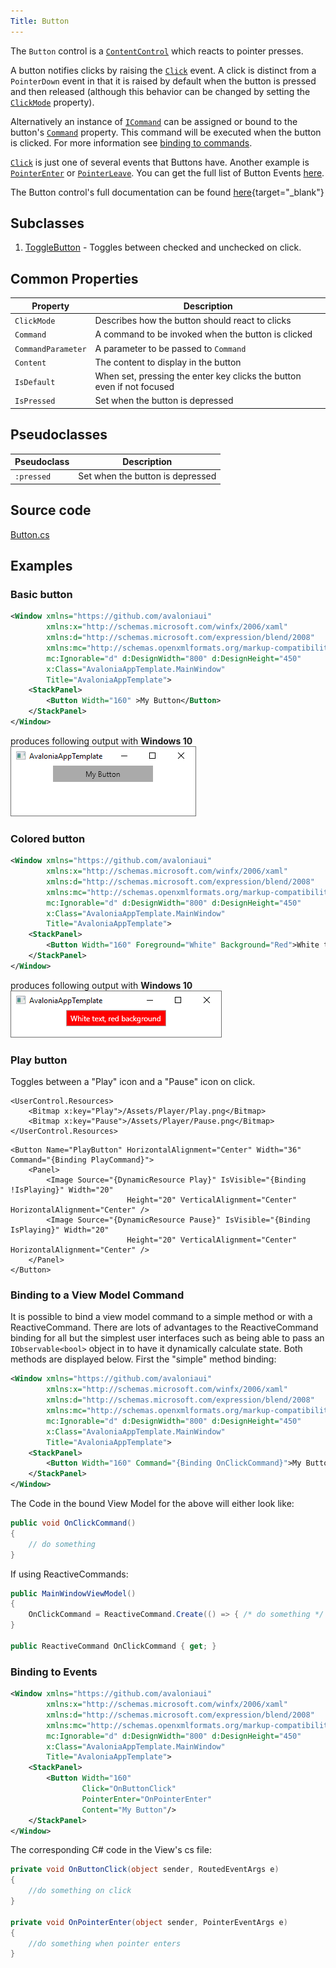 ```yaml
---
Title: Button
---
```

The `Button` control is a [`ContentControl`](contentcontrol) which reacts to pointer presses.

A button notifies clicks by raising the [`Click`](/api/Avalonia.Controls/Button/61B1E7A8) event.
A click is distinct from a `PointerDown` event in that it is raised by default when the button is
pressed and then released (although this behavior can be changed by setting the 
[`ClickMode`](/api/Avalonia.Controls/Button/7B4CADF5) property).

Alternatively an instance of [`ICommand`](https://docs.microsoft.com/en-gb/dotnet/api/system.windows.input.icommand?view=netstandard-2.0)
can be assigned or bound to the button's [`Command`](/api/Avalonia.Controls/Button/4AAA993D)
property. This command will be executed when the button is clicked. For more information see
[binding to commands](/docs/binding/binding-to-commands).

[`Click`](/api/Avalonia.Controls/Button/61B1E7A8) is just one of several events that Buttons have.  Another example is [`PointerEnter`](/api/Avalonia.Input/InputElement/B4FED8A5) or [`PointerLeave`](/api/Avalonia.Input/InputElement/0ABE1887).  You can get the full list of Button Events [here](/api/Avalonia.Controls/Button/#Events).

The Button control's full documentation can be found [here](/api/Avalonia.Controls/Button){target="_blank"}

## Subclasses
1. [ToggleButton](https://avaloniaui.net/docs/controls/drawingpresenter) - Toggles between checked and unchecked on click.

## Common Properties

|Property|Description|
|--------|-----------|
|`ClickMode`|Describes how the button should react to clicks|
|`Command`|A command to be invoked when the button is clicked|
|`CommandParameter`|A parameter to be passed to `Command`|
|`Content`|The content to display in the button|
|`IsDefault`|When set, pressing the enter key clicks the button even if not focused|
|`IsPressed`|Set when the button is depressed|

## Pseudoclasses

|Pseudoclass|Description|
|-----------|-----------|
|`:pressed`|Set when the button is depressed|

## Source code
[Button.cs](https://github.com/AvaloniaUI/Avalonia/blob/master/src/Avalonia.Controls/Button.cs)

## Examples

### Basic button
```xml
<Window xmlns="https://github.com/avaloniaui"
        xmlns:x="http://schemas.microsoft.com/winfx/2006/xaml"
        xmlns:d="http://schemas.microsoft.com/expression/blend/2008"
        xmlns:mc="http://schemas.openxmlformats.org/markup-compatibility/2006"
        mc:Ignorable="d" d:DesignWidth="800" d:DesignHeight="450"
        x:Class="AvaloniaAppTemplate.MainWindow"
        Title="AvaloniaAppTemplate">
	<StackPanel>
		<Button Width="160" >My Button</Button>
	</StackPanel>
</Window>
```
produces following output with **Windows 10**  
![Basic button](images/button_basic.png)

### Colored button
```xml
<Window xmlns="https://github.com/avaloniaui"
        xmlns:x="http://schemas.microsoft.com/winfx/2006/xaml"
        xmlns:d="http://schemas.microsoft.com/expression/blend/2008"
        xmlns:mc="http://schemas.openxmlformats.org/markup-compatibility/2006"
        mc:Ignorable="d" d:DesignWidth="800" d:DesignHeight="450"
        x:Class="AvaloniaAppTemplate.MainWindow"
        Title="AvaloniaAppTemplate">
	<StackPanel>
		<Button Width="160" Foreground="White" Background="Red">White text, red background</Button>
	</StackPanel>
</Window>
```
produces following output with **Windows 10**  
![Basic button](images/button_colors.png)

### Play button
Toggles between a "Play" icon and a "Pause" icon on click.

```
<UserControl.Resources>
    <Bitmap x:key="Play">/Assets/Player/Play.png</Bitmap>
    <Bitmap x:key="Pause">/Assets/Player/Pause.png</Bitmap>
</UserControl.Resources>
```

```
<Button Name="PlayButton" HorizontalAlignment="Center" Width="36" Command="{Binding PlayCommand}">
    <Panel>
        <Image Source="{DynamicResource Play}" IsVisible="{Binding !IsPlaying}" Width="20"
                          Height="20" VerticalAlignment="Center" HorizontalAlignment="Center" />
        <Image Source="{DynamicResource Pause}" IsVisible="{Binding IsPlaying}" Width="20"
                          Height="20" VerticalAlignment="Center" HorizontalAlignment="Center" />
    </Panel>
</Button>
```

### Binding to a View Model Command
 It is possible to bind a view model command to a simple method or with a ReactiveCommand. There are lots of advantages to the ReactiveCommand binding for all but the simplest user interfaces such as being able to pass an `IObservable<bool>` object in to have it dynamically calculate state.  Both methods are displayed below.  First the "simple" method binding:
 
```xml
<Window xmlns="https://github.com/avaloniaui"
        xmlns:x="http://schemas.microsoft.com/winfx/2006/xaml"
        xmlns:d="http://schemas.microsoft.com/expression/blend/2008"
        xmlns:mc="http://schemas.openxmlformats.org/markup-compatibility/2006"
        mc:Ignorable="d" d:DesignWidth="800" d:DesignHeight="450"
        x:Class="AvaloniaAppTemplate.MainWindow"
        Title="AvaloniaAppTemplate">
    <StackPanel>
        <Button Width="160" Command="{Binding OnClickCommand}">My Button</Button>
    </StackPanel>
</Window>
```

The Code in the bound View Model for the above will either look like:
```cs
public void OnClickCommand()
{
	// do something
}
```

If using ReactiveCommands:
```cs
public MainWindowViewModel()
{
	OnClickCommand = ReactiveCommand.Create(() => { /* do something */ });
}

public ReactiveCommand OnClickCommand { get; }
```

### Binding to Events
 
```xml
<Window xmlns="https://github.com/avaloniaui"
        xmlns:x="http://schemas.microsoft.com/winfx/2006/xaml"
        xmlns:d="http://schemas.microsoft.com/expression/blend/2008"
        xmlns:mc="http://schemas.openxmlformats.org/markup-compatibility/2006"
        mc:Ignorable="d" d:DesignWidth="800" d:DesignHeight="450"
        x:Class="AvaloniaAppTemplate.MainWindow"
        Title="AvaloniaAppTemplate">
    <StackPanel>
        <Button Width="160" 
                Click="OnButtonClick"
                PointerEnter="OnPointerEnter"
                Content="My Button"/>
    </StackPanel>
</Window>
```
The corresponding C# code in the View's cs file:
```cs
private void OnButtonClick(object sender, RoutedEventArgs e)
{
	//do something on click
}

private void OnPointerEnter(object sender, PointerEventArgs e)
{
	//do something when pointer enters
}
```



